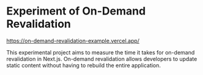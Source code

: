 # Experiment of On-Demand Revalidation

https://on-demand-revalidation-example.vercel.app/

This experimental project aims to measure the time it takes for on-demand
revalidation in Next.js. On-demand revalidation allows developers to update
static content without having to rebuild the entire application.
